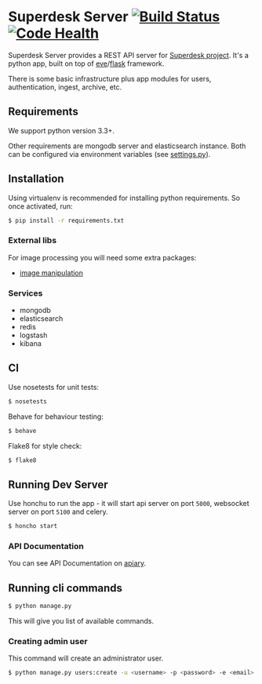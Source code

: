# Superdesk Server [![Build Status](https://travis-ci.org/superdesk/superdesk-server.png?branch=master)](https://travis-ci.org/superdesk/superdesk-server) [![Code Health](https://landscape.io/github/superdesk/superdesk-server/master/landscape.svg)](https://landscape.io/github/superdesk/superdesk-server/master)

Superdesk Server provides a REST API server for [Superdesk project](https://wiki.sourcefabric.org/x/DgWX).
It's a python app, built on top of [eve](http://python-eve.org/)/[flask](http://flask.pocoo.org/) framework.

There is some basic infrastructure plus app modules for users, authentication, ingest, archive, etc.

## Requirements

We support python version 3.3+.

Other requirements are mongodb server and elasticsearch instance.
Both can be configured via environment variables (see [settings.py](./settings.py)).

## Installation

Using virtualenv is recommended for installing python requirements. So once activated, run:

```sh
$ pip install -r requirements.txt
```

### External libs

For image processing you will need some extra packages:

- [image manipulation](http://pillow.readthedocs.org/en/latest/installation.html#external-libraries)

### Services

- mongodb
- elasticsearch
- redis
- logstash
- kibana

## CI

Use nosetests for unit tests:

```sh
$ nosetests
```

Behave for behaviour testing:

```sh
$ behave
```

Flake8 for style check:

```sh
$ flake8
```

## Running Dev Server

Use honchu to run the app - it will start api server on port `5000`, websocket server on port `5100` and celery.

```sh
$ honcho start
```

### API Documentation

You can see API Documentation on [apiary](http://docs.superdesk.apiary.io/).

## Running cli commands

```sh
$ python manage.py
```

This will give you list of available commands.

### Creating admin user

This command will create an administrator user.

```sh
$ python manage.py users:create -u <username> -p <password> -e <email> -a
```
